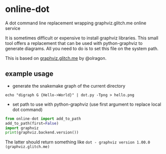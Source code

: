 # online-dot
A dot command line replacement wrapping graphviz.glitch.me online service


It is sometimes difficult or expensive to install graphviz libraries. This small
tool offers a replacement that can be used with python-graphviz to generate
diagrams. All you need to do is to set this file on the system path.

This is based on [graphviz.glitch.me](https://graphviz.glitch.me) by @olragon.

## example usage

- generate the snakemake graph of the current directory
```shell
echo "digraph G {Hello->World}" | dot.py -Tpng > hello.png
```

- set path to use with python-graphviz (use first argument to replace local dot command)
```python
from online-dot import add_to_path
add_to_path(first=False)
import graphviz
print(graphviz.backend.version())
```
The latter should return something like
```dot - graphviz version 1.00.0 (graphviz.glitch.me)```
